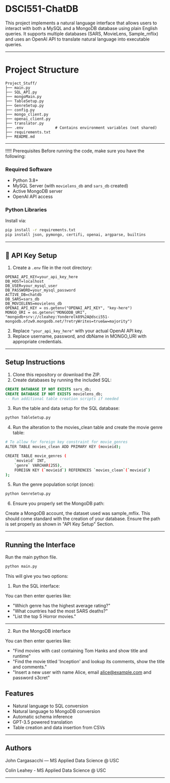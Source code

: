 # DSCI551-ChatDB
This project implements a natural language interface that allows users to interact with both a MySQL and a MongoDB database using plain English queries. It supports multiple databases (SARS, MovieLens, Sample_mflix) and uses an OpenAI API to translate natural language into executable queries.

---

# Project Structure

```
Project_Stuff/
├── main.py
├── SQL_API.py
├── mongoMain.py
├── TableSetup.py
├── GenreSetup.py
├── config.py
├── mongo_client.py
├── openai_client.py
├── translator.py
├── .env              # Contains environment variables (not shared)
├── requirements.txt
├── README.md
```

---
!!!!! Prerequisites
Before running the code, make sure you have the following:

### Required Software
- Python 3.8+
- MySQL Server (with `movielens_db` and `sars_db` created)
- Active MongoDB server
- OpenAI API access

### Python Libraries
Install via:
```bash
pip install -r requirements.txt
pip install json, pymongo, certifi, openai, argparse, builtins
```

---

## 🔐 API Key Setup

1. Create a `.env` file in the root directory:
```
OPENAI_API_KEY=your_api_key_here
DB_HOST=localhost
DB_USER=your_mysql_user
DB_PASSWORD=your_mysql_password
ACTIVE_DB=chatdb
DB_SARS=sars_db
DB_MOVIELENS=movielens_db
OPENAI_API_KEY = os.getenv("OPENAI_API_KEY", "key-here")
MONGO_URI = os.getenv("MONGODB_URI", "mongodb+srv://cleahey:Yonderelk89%2A@dsci551-mongodb.ofzw9.mongodb.net/?retryWrites=true&w=majority")
```

2. Replace `"your_api_key_here"` with your actual OpenAI API key.
3. Replace username, password, and dbName in MONGO_URI with appropriate credentials.

---

##  Setup Instructions

1. Clone this repository or download the ZIP.
2. Create databases by running the included SQL:
```sql
CREATE DATABASE IF NOT EXISTS sars_db;
CREATE DATABASE IF NOT EXISTS movielens_db;
-- Run additional table creation scripts if needed
```

3. Run the table and data setup for the SQL database:
```bash
python TableSetup.py
```

4. Run the alteration to the movies_clean table and create the movie
    genre table:
```bash
# To allow for foreign key constraint for movie_genres
ALTER TABLE movies_clean ADD PRIMARY KEY (movieid);

CREATE TABLE movie_genres (
    `movieid` INT,
    `genre` VARCHAR(255),
    FOREIGN KEY (`movieid`) REFERENCES `movies_clean`(`movieid`)
);
```

5. Run the genre population script (once):
```bash
python GenreSetup.py
```

6. Ensure you properly set the MongoDB path:

Create a MongoDB account, the dataset used was sample_mflix. This should come standard with the creation of your database.
Ensure the path is set properly as shown in "API Key Setup" Section.


---

## Running the Interface

Run the main python file.

```bash
python main.py
```

This will give you two options:

1. Run the SQL interface:

You can then enter queries like:
- "Which genre has the highest average rating?"
- "What countries had the most SARS deaths?"
- "List the top 5 Horror movies."

---
2. Run the MongoDB interface

You can then enter queries like:
- "Find movies with cast containing Tom Hanks and show title and runtime"
- "Find the movie titled 'Inception' and lookup its comments, show the title and comments."
- "Insert a new user with name Alice, email alice@example.com and password s3cret"

## Features

- Natural language to SQL conversion
- Natural language to MongoDB conversion
- Automatic schema inference
- GPT-3.5 powered translation
- Table creation and data insertion from CSVs

---

## Authors

John Cargasacchi — MS Applied Data Science @ USC

Colin Leahey - MS Applied Data Science @ USC

---
